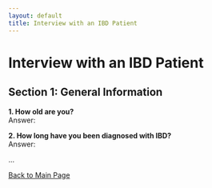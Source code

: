 ```yaml
---
layout: default
title: Interview with an IBD Patient
---
```


# Interview with an IBD Patient

## Section 1: General Information
**1. How old are you?**  
Answer:  

**2. How long have you been diagnosed with IBD?**  
Answer:  

...

[Back to Main Page](./README.md)
